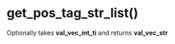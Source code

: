 # get\_pos\_tag\_str\_list\(\)

Optionally takes **val\_vec\_int\_ti** and returns **val\_vec\_str**

